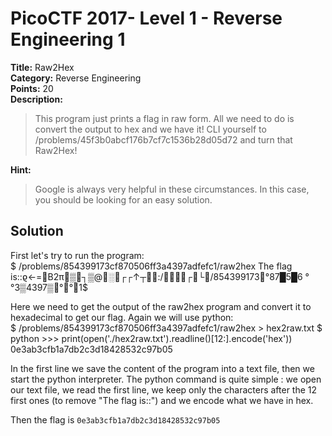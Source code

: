 # PicoCTF 2017- Level 1 - Reverse Engineering 1

**Title:** Raw2Hex  
**Category:** Reverse Engineering  
**Points:** 20  
**Description:**

>This program just prints a flag in raw form. All we need to do is convert the output to hex and we have it! CLI yourself to /problems/45f3b0abcf176b7cf7c1536b28d05d72 and turn that Raw2Hex!

**Hint:**

>Google is always very helpful in these circumstances. In this case, you should be looking for an easy solution.

## Solution

First let's try to run the program:  
	$ /problems/854399173cf870506ff3a4397adfefc1/raw2hex
	The flag is::ϱ←=B2π▒┐▒@░␊┌┌↑┬␊␉:/␉┌␊└/854399173␌°87█5█6
	°°3▒4397▒␍°␊°␌1$

Here we need to get the output of the raw2hex program and convert it to hexadecimal to get our flag. Again we will use python:  
	$ /problems/854399173cf870506ff3a4397adfefc1/raw2hex > hex2raw.txt
	$ python
	>>> print(open('./hex2raw.txt').readline()[12:].encode('hex'))
	0e3ab3cfb1a7db2c3d18428532c97b05

In the first line we save the content of the program into a text file, then we start the python interpreter.
The python command is quite simple : we open our text file, we read the first line, we keep only the characters after the 12 first ones (to remove "The flag is::") and we encode what we have in hex.  

Then the flag is `0e3ab3cfb1a7db2c3d18428532c97b05`